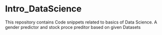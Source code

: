# Intro_DataScience
This repository contains Code snippets related to basics of Data Science. A gender predictor and stock proce preditor based on given Datasets
